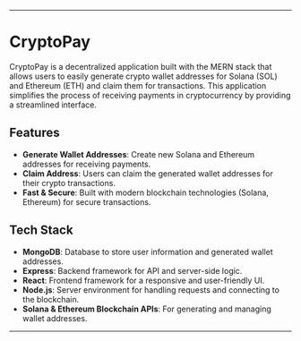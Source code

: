 
---

# CryptoPay 

CryptoPay is a decentralized application built with the MERN stack that allows users to easily generate crypto wallet addresses for Solana (SOL) and Ethereum (ETH) and claim them for transactions. This application simplifies the process of receiving payments in cryptocurrency by providing a streamlined interface.

## Features

- **Generate Wallet Addresses**: Create new Solana and Ethereum addresses for receiving payments.
- **Claim Address**: Users can claim the generated wallet addresses for their crypto transactions.
- **Fast & Secure**: Built with modern blockchain technologies (Solana, Ethereum) for secure transactions.

## Tech Stack

- **MongoDB**: Database to store user information and generated wallet addresses.
- **Express**: Backend framework for API and server-side logic.
- **React**: Frontend framework for a responsive and user-friendly UI.
- **Node.js**: Server environment for handling requests and connecting to the blockchain.
- **Solana & Ethereum Blockchain APIs**: For generating and managing wallet addresses.

---

